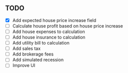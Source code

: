 ## TODO
 - [X] Add expected house price increase field
 - [ ] Calculate house profit based on house price increase
 - [ ] Add house expenses to calculation
 - [ ] Add house insurance to calculation
 - [ ] Add utility bill to calculation
 - [ ] Add sales tax
 - [ ] Add brokerage fees
 - [ ] Add simulated recession
 - [ ] Improve UI